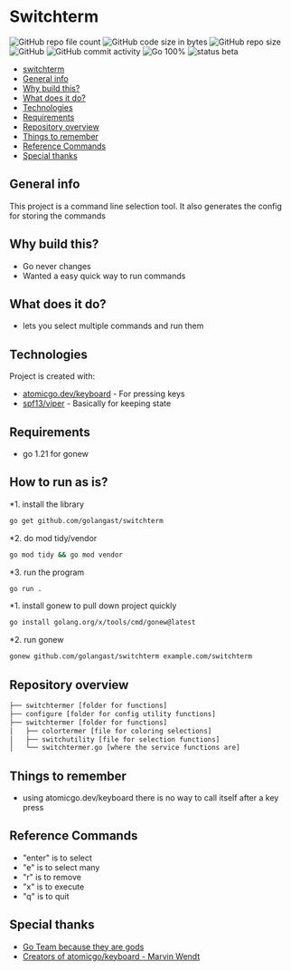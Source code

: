 # Switchterm

![GitHub repo file count](https://img.shields.io/github/directory-file-count/golangast/switchterm) 
![GitHub code size in bytes](https://img.shields.io/github/languages/code-size/golangast/switchterm)
![GitHub repo size](https://img.shields.io/github/repo-size/golangast/switchterm)
![GitHub](https://img.shields.io/github/license/golangast/switchterm)
![GitHub commit activity](https://img.shields.io/github/commit-activity/w/golangast/switchterm)
![Go 100%](https://img.shields.io/badge/Go-100%25-blue)
![status beta](https://img.shields.io/badge/Status-Beta-red)


  - [switchterm](#switchterm)
  - [General info](#general-info)
  - [Why build this?](#why-build-this)
  - [What does it do?](#what-does-it-do)
  - [Technologies](#technologies)
  - [Requirements](#requirements)
  - [Repository overview](#repository-overview)
  - [Things to remember](#things-to-remember)
  - [Reference Commands](#reference-commands)
  - [Special thanks](#special-thanks)



## General info
This project is a command line selection tool.
It also generates the config for storing the commands


## Why build this?
* Go never changes
* Wanted a easy quick way to run commands


## What does it do?
* lets you select multiple commands and run them



## Technologies
Project is created with:
* [atomicgo.dev/keyboard](https://atomicgo.dev/keyboard) - For pressing keys
* [spf13/viper](https://github.com/spf13/viper) - Basically for keeping state


## Requirements
* go 1.21 for gonew

## How to run as is?
*1. install the library
```bash
go get github.com/golangast/switchterm
```
*2. do mod tidy/vendor
```bash
go mod tidy && go mod vendor
```
*3. run the program
```bash
go run .
```


*1. install gonew to pull down project quickly
```bash
go install golang.org/x/tools/cmd/gonew@latest
```
*2. run gonew
```bash
gonew github.com/golangast/switchterm example.com/switchterm
```

## Repository overview
```bash
├── switchtermer [folder for functions]
├── configure [folder for config utility functions]
├── switchtermer [folder for functions]
│   ├── colortermer [file for coloring selections]
│   ├── switchutility [file for selection functions]
│   └── switchtermer.go [where the service functions are]

```

## Things to remember
* using atomicgo.dev/keyboard there is no way to call itself after a key press

## Reference Commands
* "enter" is to select
* "e" is to select many
* "r" is to remove
* "x" is to execute
* "q" is to quit



## Special thanks
* [Go Team because they are gods](https://github.com/golang/go/graphs/contributors)
* [Creators of atomicgo/keyboard - Marvin Wendt](https://github.com/MarvinJWendt)
